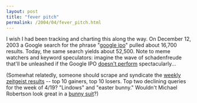 ```yaml
---
layout: post
title: "fever pitch"
permalink: /2004/04/fever_pitch.html
---
```


<p>I wish I had been tracking and charting this along the way.  On December 12, 2003 a Google search for the phrase "<a href="http://www.google.com/search?sourceid=navclient&ie=UTF-8&oe=UTF-8&q=%22google+ipo%22">google ipo</a>" pulled about 16,700 results.  Today, the same search yields about 52,500.  Note to meme watchers and keyword speculators:  imagine the wave of schadenfreude that'll be unleashed if the Google IPO <a href="http://www.google.com/search?sourceid=navclient&ie=UTF-8&oe=UTF-8&q=%22failed+google+ipo%22">doesn't perform</a> spectacularly...  </p>

<p>(Somewhat relatedly, someone should scrape and syndicate the <a href="http://www.google.com/press/zeitgeist/weeks-apr04.html">weekly zeitgeist results</a> -- top 10 gainers, top 10 losers.  Top two declining queries for the week of 4/19?  "Lindows" and "easter bunny."  Wouldn't Michael Robertson look great in a <a href="http://www.buycostumes.com/ProductDetail.aspx?ProductID=5640&PCatID=&ccatid=">bunny suit</a>?)</p>


